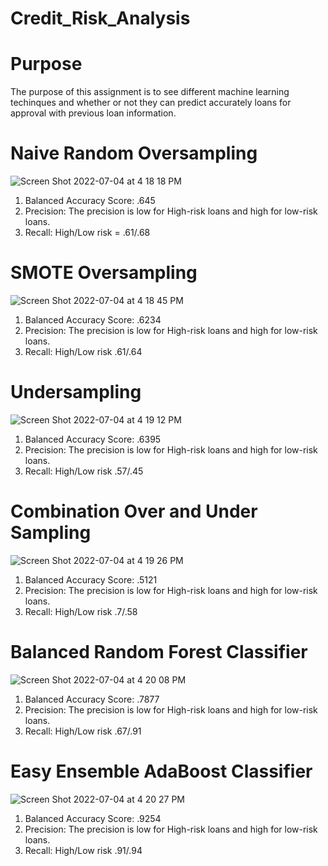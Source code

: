 # Credit_Risk_Analysis

# Purpose

The purpose of this assignment is to see different machine learning techinques and whether or not they can predict accurately loans for approval with previous loan information. 


# Naive Random Oversampling

![Screen Shot 2022-07-04 at 4 18 18 PM](https://user-images.githubusercontent.com/90650209/177212842-dc6d003f-694f-45ce-a885-9ef66c5b6d9a.png)
1. Balanced Accuracy Score: .645
2. Precision: The precision is low for High-risk loans and high for low-risk loans.
3. Recall: High/Low risk = .61/.68

# SMOTE Oversampling

![Screen Shot 2022-07-04 at 4 18 45 PM](https://user-images.githubusercontent.com/90650209/177212893-fc70d78c-8136-418b-a5a4-0528b9f1c8ab.png)
1. Balanced Accuracy Score: .6234
2. Precision: The precision is low for High-risk loans and high for low-risk loans.
3. Recall: High/Low risk .61/.64

# Undersampling

![Screen Shot 2022-07-04 at 4 19 12 PM](https://user-images.githubusercontent.com/90650209/177212926-ec60110a-5f8a-4dc4-8deb-b513010c1e53.png)

1. Balanced Accuracy Score: .6395
2. Precision: The precision is low for High-risk loans and high for low-risk loans.
3. Recall: High/Low risk .57/.45

# Combination Over and Under Sampling

![Screen Shot 2022-07-04 at 4 19 26 PM](https://user-images.githubusercontent.com/90650209/177212953-628b2a79-bdc0-4736-bf10-25b22e757d07.png)

1. Balanced Accuracy Score: .5121
2. Precision: The precision is low for High-risk loans and high for low-risk loans.
3. Recall: High/Low risk .7/.58
 
 
 # Balanced Random Forest Classifier 
 
![Screen Shot 2022-07-04 at 4 20 08 PM](https://user-images.githubusercontent.com/90650209/177212995-d93ef332-4af2-43ff-9777-e4026d45af0f.png)

1. Balanced Accuracy Score: .7877
2. Precision: The precision is low for High-risk loans and high for low-risk loans.
3. Recall: High/Low risk .67/.91

# Easy Ensemble AdaBoost Classifier 


![Screen Shot 2022-07-04 at 4 20 27 PM](https://user-images.githubusercontent.com/90650209/177213038-d422c05c-2e86-498f-a2b1-8fccd28994ec.png)

1. Balanced Accuracy Score: .9254
2. Precision: The precision is low for High-risk loans and high for low-risk loans.
3. Recall: High/Low risk .91/.94
